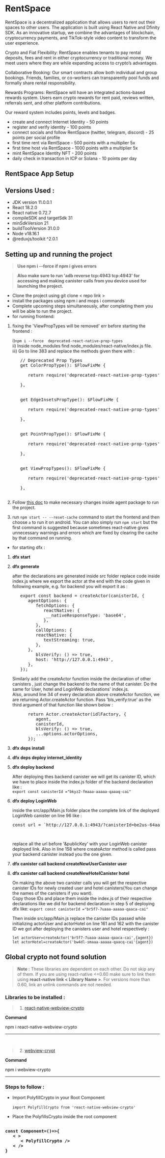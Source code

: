 # RentSpace 

RentSpace is a decentralized application that allows users to rent out their spaces to other users. The application is built using React Native and Dfinity SDK. As an innovative startup, we combine the advantages of blockchain, cryptocurrency payments, and TikTok-style video content to transform the user experience.

Crypto and Fiat Flexibility: RentSpace enables tenants to pay rental deposits, fees and rent in either cryptocurrency or traditional money. We meet users where they are while expanding access to crypto’s advantages.

Collaborative Booking: Our smart contracts allow both individual and group bookings. Friends, families, or co-workers can transparently pool funds and formally share rental responsibility.

Rewards Programs: RentSpace will have an integrated actions-based rewards system. Users earn crypto rewards for rent paid, reviews written, referrals sent, and other platform contributions.

Our reward system includes points, levels and badges.

- create and connect Internet Identity - 50 points
- register and verify identity - 100 points
- connect socials and follow RentSpace (twitter, telegram, discord) - 25 points per social profile
- first time rent via RentSpace - 500 points with a multiplier 5x
- first time host via RentSpace - 1000 points with a multiplier 5x
- mint RentSpace Identity NFT - 200 points 
- daily check in transaction in ICP or Solana - 10 points per day



## RentSpace App Setup

## Versions Used : 

- JDK version 11.0.0.1
- React 18.2.0
- React native 0.72.7
- compileSDK and targetSdk 31
- minSdkVersion 21
- buildToolVersion 31.0.0
- Node v18.16.1
- @reduxjs/toolkit ^2.0.1

## Setting up and running the project

>**Use npm i --force if npm i gives errors**

>**Also make sure to run 'adb reverse tcp:4943 tcp:4943' for accessing and making canister calls from you device used for launching the project.**

- Clone the project using git clone < repo link >
- install the packages using npm i and mops i commands
- Complete upcoming steps simultaneously, after completing them you will be able to run the project.
- for running frontend:

1. fixing the 'ViewPropTypes will be removed' err before starting the frontend :

   i)`npm i --force  deprecated-react-native-prop-types`<br>
   ii) Inside node_modules find node_modules/react-native/index.js file.<br>
   iii)  Go to line 383 and replace the methods given there with :
   <pre>
      // Deprecated Prop Types
      get ColorPropType(): $FlowFixMe {<br>
         return require('deprecated-react-native-prop-types').ColorPropType;<br>
      },<br>

      get EdgeInsetsPropType(): $FlowFixMe {<br>
         return require('deprecated-react-native-prop-types').EdgeInsetsPropType;<br>
      },<br>

      get PointPropType(): $FlowFixMe {<br>
         return require('deprecated-react-native-prop-types').PointPropType;<br>
      },<br>

      get ViewPropTypes(): $FlowFixMe {<br>
         return require('deprecated-react-native-prop-types').ViewPropTypes;<br>
      },<br>
   </pre>
2. Follow [this doc](https://docs.google.com/document/d/14rPY-kNuBXau5fNxSXXpfaHrMNZSGqY9okc3Z8WDLu4/edit?usp=sharing)  to make necessary changes inside agent package to run the project.

3. run `npm start -- --reset-cache` command to start the frontend and then choose `a` to run it on android. You can also simply run `npm start` but the first command is suggested because sometimes react-native gives unnecessary warnings and errors which are fixed by clearing the cache by that command on running.

- for starting dfx : 

1. **dfx start**
2. **dfx generate** <br>

   after the declarations are generated inside src folder replace code inside index.js where we export the actor at the end with the code given in following example, e.g. for backend you will export it as :<br> 
   <pre>
      export const backend = createActor(canisterId, {
         agentOptions: {
            fetchOptions: {
               reactNative: {
                __nativeResponseType: 'base64',
               },
            },
            callOptions: {
            reactNative: {
               textStreaming: true,
            },
         },
            blsVerify: () => true,
            host: 'http://127.0.0.1:4943',
         },
      });
   </pre> 
   Similarly add the createActor function inside the declaration of other canisters , just change the backend to the name of that canister. Do the same for User, hotel and LoginWeb declarations' index.js. 
   <br>
   Also, around line 34 of every declaration above createActor function, we are returning Actor.createActor function. Pass 'bls_verify:true' as the third argument of that function like shown below : 
   <pre>
         return Actor.createActor(idlFactory, {
            agent,
            canisterId,
            blsVerify: () => true,
            ...options.actorOptions,
         });
   </pre>

3. **dfx deps install**
4. **dfx deps deploy internet_identity**
5. **dfx deploy backend**

   After deploying thes backend canister we will get its canister ID, which we have to place inside the index.js folder of the backend declaration like : <br>
   `export const canisterId ="bkyz2-fmaaa-aaaaa-qaaaq-cai"`

6. **dfx deploy LoginWeb**

   inside the src/app/Main.js folder place the complete link of the deployed LoginWeb canister on line 96 like : 
   <br>
   <pre>
   const url = `http://127.0.0.1:4943/?canisterId=be2us-64aaa-aaaaa-qaabq-cai&publicKey=${toHex(middleKeyIdentity.getPublicKey().toDer())}`; 
   </pre><br>
   replace all the url before '&publicKey' with your LoginWeb canister deployed link. 
   Also in line 158 where createActor method is called pass your backend canister instead you the one given.

7. **dfx canister call backend createNewUserCanister user**
8. **dfx canister call backend createNewHotelCanister hotel** 

   On making the above two canister calls you will get the respective canister IDs for newly created user and hotel canisters(You can change the names of the canisters if you want).
   <br>
   Copy those IDs and place them inside the index.js of their respective declarations like we did for backend declaration in step 5 of deploying dfx like:
   `export const canisterId ="br5f7-7uaaa-aaaaa-qaaca-cai"`

   Then inside src/app/Main.js replace the canister IDs passed while initializing actorUser and actorHotel on line 161 and 162 with the canister ID we got after deploying the canisters user and hotel respectively : 

   `let actorUser=createActor('br5f7-7uaaa-aaaaa-qaaca-cai',{agent})
    `<br>
   `let actorHotel=createActor('bw4dl-smaaa-aaaaa-qaacq-cai'{agent})`


## Global crypto not found solution 

> **Note :** These libraries are dependent on each other. Do not skip any of them. If you are using react-native <=0.60 make sure to link them using **react-native link < Library Name >**. For versions more than 0.60, link an unlink commands are not needed.   

### **Libraries to be installed :**

>1. [react-native-webview-crypto](https://www.npmjs.com/package/react-native-webview-crypto) 

**Command** 

npm i react-native-webview-crypto
<hr><br>

>2. [webview-crypt](https://www.npmjs.com/package/webview-crypto)

**Command** 

npm i webview-crypto
<hr>

### **Steps to follow :**

- Import PolyfillCrypto in your Root Component <br><br>
`import PolyfillCrypto from 'react-native-webview-crypto'`<br>


- Place the PolyfillsCrypto inside the root component<br><br>
<pre>
<b>const Component=()=>{
   < >
      < PolyfillCrypto />
   < />
}</b>
</pre>



